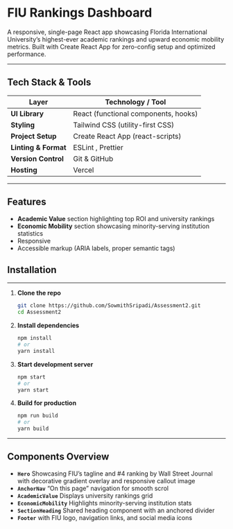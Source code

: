 # FIU Rankings Dashboard

A responsive, single-page React app showcasing Florida International University’s highest-ever academic rankings and upward economic mobility metrics. Built with Create React App for zero-config setup and optimized performance.

---

## Tech Stack & Tools

| Layer                | Technology / Tool                    |
| -------------------- | ------------------------------------ |
| **UI Library**       | React (functional components, hooks) |
| **Styling**          | Tailwind CSS (utility-first CSS)     |
| **Project Setup**    | Create React App (react-scripts)     |
| **Linting & Format** | ESLint , Prettier                    |
| **Version Control**  | Git & GitHub                         |
| **Hosting**          | Vercel                               |

---

## Features

- **Academic Value** section highlighting top ROI and university rankings
- **Economic Mobility** section showcasing minority-serving institution statistics
- Responsive
- Accessible markup (ARIA labels, proper semantic tags)

## Installation

---

1. **Clone the repo**
   ```bash
   git clone https://github.com/SowmithSripadi/Assessment2.git
   cd Assessment2
   ```
2. **Install dependencies**

   ```bash
   npm install
   # or
   yarn install
   ```

3. **Start development server**

   ```bash
   npm start
   # or
   yarn start
   ```

4. **Build for production**

   ```bash
   npm run build
   # or
   yarn build
   ```

---

## Components Overview

- **`Hero`**
  Showcasing FIU’s tagline and #4 ranking by Wall Street Journal with decorative gradient overlay and responsive callout image
- **`AnchorNav`**
  “On this page” navigation for smooth scrol
- **`AcademicValue`**
  Displays university rankings grid
- **`EconomicMobility`**
  Highlights minority-serving institution stats
- **`SectionHeading`**
  Shared heading component with an anchored divider
- **`Footer`** with FIU logo, navigation links, and social media icons
